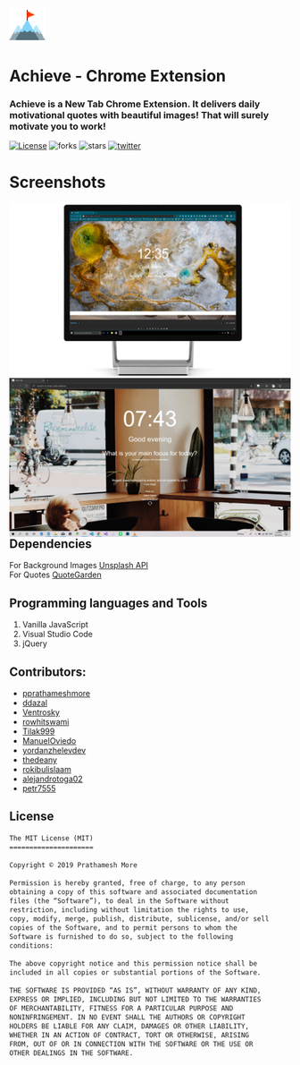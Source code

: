 ![](static/icons/icons64.png)
# Achieve - Chrome Extension 

### Achieve is a New Tab Chrome Extension. It delivers daily motivational quotes with beautiful images! That will surely motivate you to work!
[![License](https://img.shields.io/github/license/pprathameshmore/Achieve-Chrome-Extension)](LICENSE)
![forks](https://img.shields.io/github/forks/pprathameshmore/Achieve-Chrome-Extension)
![stars](https://img.shields.io/github/stars/pprathameshmore/Achieve-Chrome-Extension)
[![twitter](https://img.shields.io/twitter/url/https/github.com/pprathameshmore/Achieve-Chrome-Extension?style=social)](https://twitter.com/intent/tweet?text=Wow:&url=https%3A%2F%2Fgithub.com%2Fpprathameshmore%2FAchieve-Chrome-Extension)

# Screenshots
<img src="screenshots.png"
     alt="Markdown Monster icon"
     style="float: left; margin-right: 10px;" />
     
<img src="screenshot.jpg"
     alt="Markdown Monster icon"
     style="float: left; margin-right: 10px;" />

## Dependencies
For Background Images [Unsplash API](https://github.com/unsplash/unsplash-js)<br>
For Quotes [QuoteGarden](https://github.com/pprathameshmore/QuoteGarden)

## Programming languages and Tools
1. Vanilla JavaScript
2. Visual Studio Code
3. jQuery

## Contributors:
- [pprathameshmore](https://github.com/pprathameshmore)
- [ddazal](https://github.com/ddazal)
- [Ventrosky](https://github.com/Ventrosky)
- [rowhitswami](https://github.com/rowhitswami)
- [Tilak999](https://github.com/Tilak999)
- [ManuelOviedo](https://github.com/ManuelOviedo)
- [yordanzhelevdev](https://github.com/yordanzhelevdev)
- [thedeany](https://github.com/thedeany)
- [rokibulislaam](https://github.com/rokibulislaam)
- [alejandrotoga02](https://github.com/alejandrotoga02)
- [petr7555](https://github.com/petr7555)

## License
```
The MIT License (MIT)
=====================

Copyright © 2019 Prathamesh More

Permission is hereby granted, free of charge, to any person
obtaining a copy of this software and associated documentation
files (the “Software”), to deal in the Software without
restriction, including without limitation the rights to use,
copy, modify, merge, publish, distribute, sublicense, and/or sell
copies of the Software, and to permit persons to whom the
Software is furnished to do so, subject to the following
conditions:

The above copyright notice and this permission notice shall be
included in all copies or substantial portions of the Software.

THE SOFTWARE IS PROVIDED “AS IS”, WITHOUT WARRANTY OF ANY KIND,
EXPRESS OR IMPLIED, INCLUDING BUT NOT LIMITED TO THE WARRANTIES
OF MERCHANTABILITY, FITNESS FOR A PARTICULAR PURPOSE AND
NONINFRINGEMENT. IN NO EVENT SHALL THE AUTHORS OR COPYRIGHT
HOLDERS BE LIABLE FOR ANY CLAIM, DAMAGES OR OTHER LIABILITY,
WHETHER IN AN ACTION OF CONTRACT, TORT OR OTHERWISE, ARISING
FROM, OUT OF OR IN CONNECTION WITH THE SOFTWARE OR THE USE OR
OTHER DEALINGS IN THE SOFTWARE.
```
